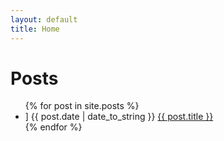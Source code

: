 ```yaml
---
layout: default
title: Home
---
```


<div class="page">
    <h1 class="page-title">Posts</h1>
	<ul class="posts">
	{% for post in site.posts %}
		<li class="post">]
			<span class="post-date">{{ post.date | date_to_string }}</span>&nbsp;<a href="{{ site.baseurl }}/{{ post.url }}">{{ post.title }}</a>
		</li>
	{% endfor %}
	</ul>
</div>